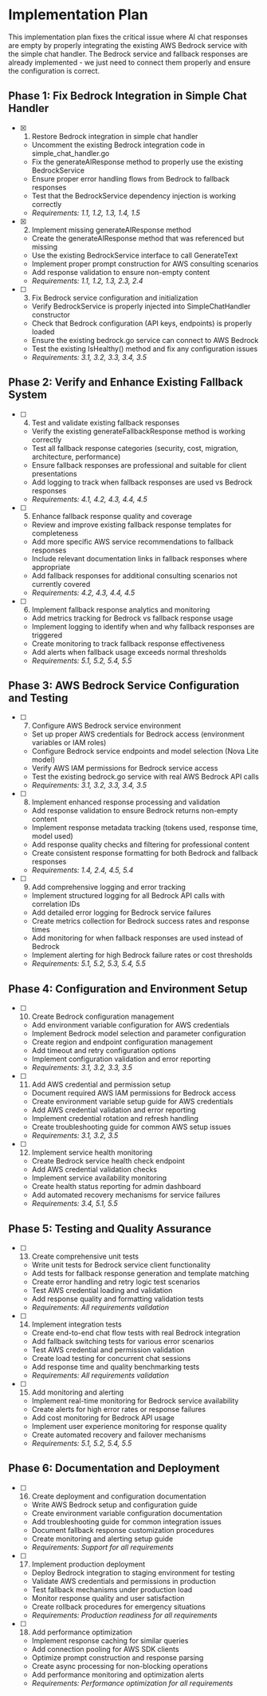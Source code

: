 # Implementation Plan

This implementation plan fixes the critical issue where AI chat responses are empty by properly integrating the existing AWS Bedrock service with the simple chat handler. The Bedrock service and fallback responses are already implemented - we just need to connect them properly and ensure the configuration is correct.

## Phase 1: Fix Bedrock Integration in Simple Chat Handler

- [x] 1. Restore Bedrock integration in simple chat handler

  - Uncomment the existing Bedrock integration code in simple_chat_handler.go
  - Fix the generateAIResponse method to properly use the existing BedrockService
  - Ensure proper error handling flows from Bedrock to fallback responses
  - Test that the BedrockService dependency injection is working correctly
  - _Requirements: 1.1, 1.2, 1.3, 1.4, 1.5_

- [x] 2. Implement missing generateAIResponse method

  - Create the generateAIResponse method that was referenced but missing
  - Use the existing BedrockService interface to call GenerateText
  - Implement proper prompt construction for AWS consulting scenarios
  - Add response validation to ensure non-empty content
  - _Requirements: 1.1, 1.2, 1.3, 2.3, 2.4_

- [ ] 3. Fix Bedrock service configuration and initialization
  - Verify BedrockService is properly injected into SimpleChatHandler constructor
  - Check that Bedrock configuration (API keys, endpoints) is properly loaded
  - Ensure the existing bedrock.go service can connect to AWS Bedrock
  - Test the existing IsHealthy() method and fix any configuration issues
  - _Requirements: 3.1, 3.2, 3.3, 3.4, 3.5_

## Phase 2: Verify and Enhance Existing Fallback System

- [ ] 4. Test and validate existing fallback responses

  - Verify the existing generateFallbackResponse method is working correctly
  - Test all fallback response categories (security, cost, migration, architecture, performance)
  - Ensure fallback responses are professional and suitable for client presentations
  - Add logging to track when fallback responses are used vs Bedrock responses
  - _Requirements: 4.1, 4.2, 4.3, 4.4, 4.5_

- [ ] 5. Enhance fallback response quality and coverage

  - Review and improve existing fallback response templates for completeness
  - Add more specific AWS service recommendations to fallback responses
  - Include relevant documentation links in fallback responses where appropriate
  - Add fallback responses for additional consulting scenarios not currently covered
  - _Requirements: 4.2, 4.3, 4.4, 4.5_

- [ ] 6. Implement fallback response analytics and monitoring
  - Add metrics tracking for Bedrock vs fallback response usage
  - Implement logging to identify when and why fallback responses are triggered
  - Create monitoring to track fallback response effectiveness
  - Add alerts when fallback usage exceeds normal thresholds
  - _Requirements: 5.1, 5.2, 5.4, 5.5_

## Phase 3: AWS Bedrock Service Configuration and Testing

- [ ] 7. Configure AWS Bedrock service environment

  - Set up proper AWS credentials for Bedrock access (environment variables or IAM roles)
  - Configure Bedrock service endpoints and model selection (Nova Lite model)
  - Verify AWS IAM permissions for Bedrock service access
  - Test the existing bedrock.go service with real AWS Bedrock API calls
  - _Requirements: 3.1, 3.2, 3.3, 3.4, 3.5_

- [ ] 8. Implement enhanced response processing and validation

  - Add response validation to ensure Bedrock returns non-empty content
  - Implement response metadata tracking (tokens used, response time, model used)
  - Add response quality checks and filtering for professional content
  - Create consistent response formatting for both Bedrock and fallback responses
  - _Requirements: 1.4, 2.4, 4.5, 5.4_

- [ ] 9. Add comprehensive logging and error tracking
  - Implement structured logging for all Bedrock API calls with correlation IDs
  - Add detailed error logging for Bedrock service failures
  - Create metrics collection for Bedrock success rates and response times
  - Add monitoring for when fallback responses are used instead of Bedrock
  - Implement alerting for high Bedrock failure rates or cost thresholds
  - _Requirements: 5.1, 5.2, 5.3, 5.4, 5.5_

## Phase 4: Configuration and Environment Setup

- [ ] 10. Create Bedrock configuration management

  - Add environment variable configuration for AWS credentials
  - Implement Bedrock model selection and parameter configuration
  - Create region and endpoint configuration management
  - Add timeout and retry configuration options
  - Implement configuration validation and error reporting
  - _Requirements: 3.1, 3.2, 3.3, 3.5_

- [ ] 11. Add AWS credential and permission setup

  - Document required AWS IAM permissions for Bedrock access
  - Create environment variable setup guide for AWS credentials
  - Add AWS credential validation and error reporting
  - Implement credential rotation and refresh handling
  - Create troubleshooting guide for common AWS setup issues
  - _Requirements: 3.1, 3.2, 3.5_

- [ ] 12. Implement service health monitoring
  - Create Bedrock service health check endpoint
  - Add AWS credential validation checks
  - Implement service availability monitoring
  - Create health status reporting for admin dashboard
  - Add automated recovery mechanisms for service failures
  - _Requirements: 3.4, 5.1, 5.5_

## Phase 5: Testing and Quality Assurance

- [ ] 13. Create comprehensive unit tests

  - Write unit tests for Bedrock service client functionality
  - Add tests for fallback response generation and template matching
  - Create error handling and retry logic test scenarios
  - Test AWS credential loading and validation
  - Add response quality and formatting validation tests
  - _Requirements: All requirements validation_

- [ ] 14. Implement integration tests

  - Create end-to-end chat flow tests with real Bedrock integration
  - Add fallback switching tests for various error scenarios
  - Test AWS credential and permission validation
  - Create load testing for concurrent chat sessions
  - Add response time and quality benchmarking tests
  - _Requirements: All requirements validation_

- [ ] 15. Add monitoring and alerting
  - Implement real-time monitoring for Bedrock service availability
  - Create alerts for high error rates or response failures
  - Add cost monitoring for Bedrock API usage
  - Implement user experience monitoring for response quality
  - Create automated recovery and failover mechanisms
  - _Requirements: 5.1, 5.2, 5.4, 5.5_

## Phase 6: Documentation and Deployment

- [ ] 16. Create deployment and configuration documentation

  - Write AWS Bedrock setup and configuration guide
  - Create environment variable configuration documentation
  - Add troubleshooting guide for common integration issues
  - Document fallback response customization procedures
  - Create monitoring and alerting setup guide
  - _Requirements: Support for all requirements_

- [ ] 17. Implement production deployment

  - Deploy Bedrock integration to staging environment for testing
  - Validate AWS credentials and permissions in production
  - Test fallback mechanisms under production load
  - Monitor response quality and user satisfaction
  - Create rollback procedures for emergency situations
  - _Requirements: Production readiness for all requirements_

- [ ] 18. Add performance optimization
  - Implement response caching for similar queries
  - Add connection pooling for AWS SDK clients
  - Optimize prompt construction and response parsing
  - Create async processing for non-blocking operations
  - Add performance monitoring and optimization alerts
  - _Requirements: Performance optimization for all requirements_

